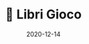 ---
title: "📁 Libri Gioco"
summary: database dei libri giochi
date: 2020-12-14
type: 
weight: 70
---